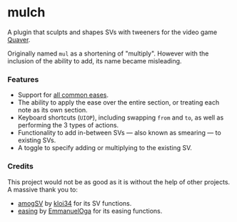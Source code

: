 # mulch

A plugin that sculpts and shapes SVs with tweeners for the video game [Quaver](https://github.com/Quaver/Quaver).

Originally named `mul` as a shortening of "multiply". However with the inclusion of the ability to add, its name became misleading.

### Features

- Support for [all common eases](https://easings.net/).
- The ability to apply the ease over the entire section, or treating each note as its own section.
- Keyboard shortcuts (`UIOP`), including swapping `from` and `to`, as well as performing the 3 types of actions.
- Functionality to add in-between SVs — also known as smearing — to existing SVs.
- A toggle to specify adding or multiplying to the existing SV.

### Credits

This project would not be as good as it is without the help of other projects. A massive thank you to:
- [amogSV](https://github.com/kloi34/amoguSV) by [kloi34](https://github.com/kloi34) for its SV functions.
- [easing](https://github.com/EmmanuelOga/easing) by [EmmanuelOga](https://github.com/EmmanuelOga) for its easing functions.

